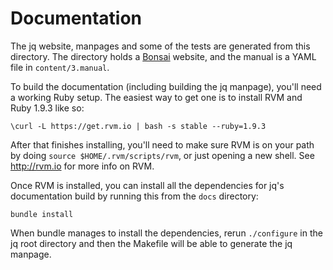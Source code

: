 Documentation
=============

The jq website, manpages and some of the tests are generated from this
directory. The directory holds a [Bonsai](http://tinytree.info)
website, and the manual is a YAML file in `content/3.manual`.

To build the documentation (including building the jq manpage), you'll
need a working Ruby setup. The easiest way to get one is to install
RVM and Ruby 1.9.3 like so:

    \curl -L https://get.rvm.io | bash -s stable --ruby=1.9.3

After that finishes installing, you'll need to make sure RVM is on
your path by doing `source $HOME/.rvm/scripts/rvm`, or just opening a
new shell. See <http://rvm.io> for more info on RVM.

Once RVM is installed, you can install all the dependencies for jq's
documentation build by running this from the `docs` directory:

    bundle install

When bundle manages to install the dependencies, rerun `./configure`
in the jq root directory and then the Makefile will be able to
generate the jq manpage.
